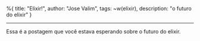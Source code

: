 %{
title: "Elixir!",
author: "Jose Valim",
tags: ~w(elixir),
description: "o futuro do elixir"
}

---

Essa é a postagem que você estava esperando sobre o futuro do elixir.

